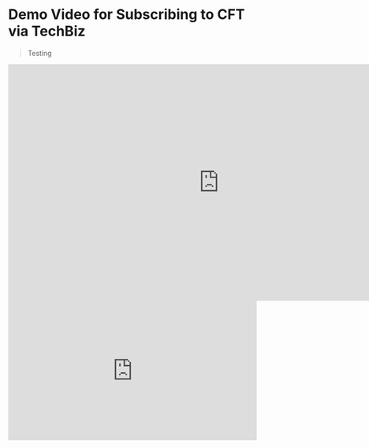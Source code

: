 # Demo Video for Subscribing to CFT via TechBiz

> Testing

<iframe 
  src="https://drive.google.com/file/d/1QC_Uw-npIeJpOq0qtlyPZlGMJMXP4aa2/preview" 
  width="853" 
  height="480"
  frameborder="0" 
  allowfullscreen>
</iframe>

<div style="position: relative; padding-bottom: 56.25%; height: 0; overflow: hidden; max-width: 100%;">
  <iframe 
    style="position: absolute; top: 0; left: 0; width: 100%; height: 100%;"
    src="https://drive.google.com/file/d/1QC_Uw-npIeJpOq0qtlyPZlGMJMXP4aa2/preview" 
    frameborder="0" 
    allowfullscreen>
  </iframe>
</div>